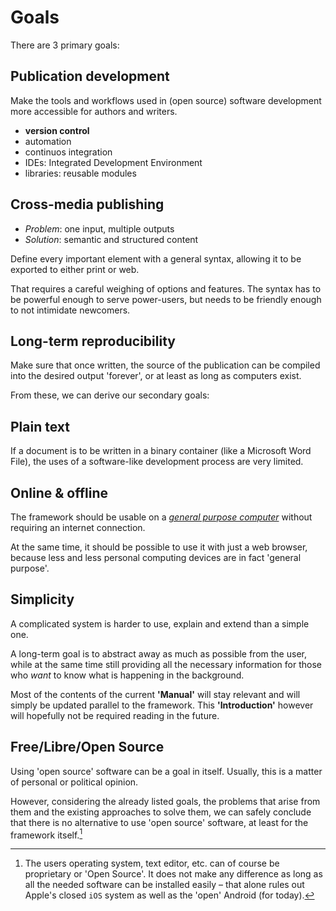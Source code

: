# Goals


There are 3 primary goals:

## Publication development

Make the tools and workflows used in (open source) software development more accessible for authors and writers.

- **version control** 
- automation
- continuos integration
- IDEs: Integrated Development Environment
- libraries: reusable modules


## Cross-media publishing

- *Problem*: one input, multiple outputs
- *Solution*: semantic and structured content

Define every important element with a general syntax, allowing it to be exported to either print or web.

That requires a careful weighing of options and features. The syntax has to be powerful enough to serve power-users, but needs to be friendly enough to not intimidate newcomers.

## Long-term reproducibility

Make sure that once written, the source of the publication can be compiled into the desired output 'forever', or at least as long as computers exist.



From these, we can derive our secondary goals:

## Plain text

If a document is to be written in a binary container (like a Microsoft Word File), the uses of a software-like development process are very limited.

## Online & offline

The framework should be usable on a [*general purpose computer*](https://en.wikipedia.org/wiki/Turing_machine) without requiring an internet connection.

At the same time, it should be possible to use it 
with just a web browser, because less and less personal computing devices are in fact 'general purpose'.

## Simplicity

A complicated system is harder to use, explain and extend than a simple one.

A long-term goal is to abstract away as much as possible from the user, 
while at the same time still providing all the necessary information 
for those who *want* to know what is happening in the background.

Most of the contents of the current **'Manual'** will stay relevant 
and will simply be updated parallel to the framework. 
This **'Introduction'** however will hopefully not be required reading in the future.


## Free/Libre/Open Source

Using 'open source' software can be a goal in itself. Usually, this is a matter of personal or political opinion. 

However, considering the already listed goals, the problems that arise from them and the existing approaches to solve them, we can safely conclude that there is no alternative to use 'open source' software, at least for the framework itself.[^fn-usersoft]

[^fn-usersoft]: The users operating system, text editor, etc. can of course be proprietary or 'Open Source'.
It does not make any difference as long as all the needed software can be installed easily – that alone rules out Apple's closed `iOS` system as well as the 'open' Android (for today).

<!-- 
!["Open Source All The Things" *([internet meme][flossmeme])*](../_stash/open-source-all-the-things.jpg)

[flossmeme]: http://thinkahol.wordpress.com/2012/04/05/open-source-all-the-things-free-energy-and-free-information-for-a-free-people/ 
-->

